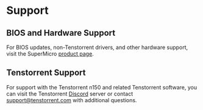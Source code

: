 # Support



## BIOS and Hardware Support

For BIOS updates, non-Tenstorrent drivers, and other hardware support, visit the SuperMicro [product page](https://www.supermicro.com/en/products/system/IoT/Box_PC/SYS-E403-12P-FN2T). 



## Tenstorrent Support

For support with the Tenstorrent n150 and related Tenstorrent software, you can visit the Tenstorrent [Discord](https://discord.gg/tvhGzHQwaj) server or contact [support@tenstorrent.com](mailto:support@tenstorrent.com) with additional questions.